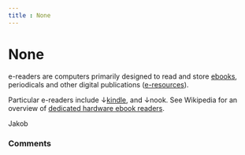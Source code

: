 ```yaml
---
title : None
---
```

None
=====================
e-readers are computers primarily designed to read and store
[ebooks](/questions/tagged/ebooks "show questions tagged 'ebooks'"),
periodicals and other digital publications
([e-resources](/questions/tagged/e-resources "show questions tagged 'e-resources'")).

Particular e-readers include
↓[kindle](/questions/tagged/kindle "show questions tagged 'kindle'"),
and ↓nook. See Wikipedia for an overview of [dedicated hardware ebook
readers](http://en.wikipedia.org/wiki/E-book#Dedicated_hardware_readers).

Jakob

### Comments ###



